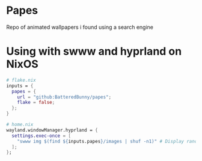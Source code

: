 # Papes
Repo of animated wallpapers i found using a search engine

# Using with swww and hyprland on NixOS

```nix
# flake.nix
inputs = {
  papes = {
    url = "github:BatteredBunny/papes";
    flake = false;
  };
}
```

```nix
# home.nix
wayland.windowManager.hyprland = {
  settings.exec-once = [
    "swww img $(find ${inputs.papes}/images | shuf -n1)" # Display random wallpaper from wallpapers
  ];
};
```
